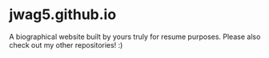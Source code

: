 # jwag5.github.io
A  biographical website built by yours truly for resume purposes. Please also check out my other repositories! :)
